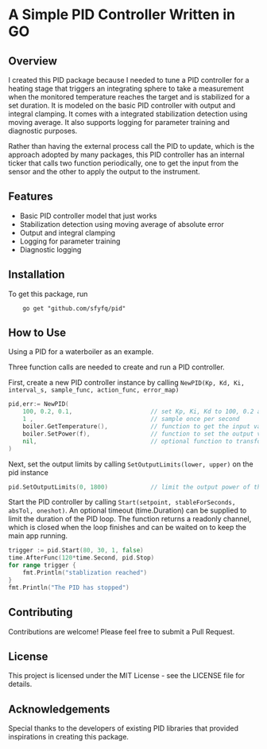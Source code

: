 # A Simple PID Controller Written in GO

## Overview

I created this PID package because I needed to tune a PID controller for a heating stage that triggers an integrating sphere to take a measurement when the monitored temperature reaches the target and is stabilized for a set duration. 
It is modeled on the basic PID controller with output and integral clamping. It comes with a integrated stabilization detection using moving average. It also supports logging for parameter training and diagnostic purposes.

Rather than having the external process call the PID to update, which is the approach adopted by many packages, this PID controller has an internal ticker that calls two function periodically, one to get the input from the sensor and the other to apply the output to the instrument. 

## Features

- Basic PID controller model that just works
- Stabilization detection using moving average of absolute error
- Output and integral clamping
- Logging for parameter training
- Diagnostic logging

## Installation

To get this package, run
```shell
    go get "github.com/sfyfq/pid"
```

## How to Use
Using a PID for a waterboiler as an example.

Three function calls are needed to create and run a PID controller.

First, create a new PID controller instance by calling `NewPID(Kp, Kd, Ki, interval_s, sample_func, action_func, error_map)`

```go
pid,err:= NewPID(
	100, 0.2, 0.1,                      // set Kp, Ki, Kd to 100, 0.2 and 0.1 respectively
	1 ,                                 // sample once per second
	boiler.GetTemperature(),            // function to get the input variable
	boiler.SetPower(f),                 // function to set the output variable
	nil,                                // optional function to transform error value, set to nil in this example
)
```

Next, set the output limits by calling `SetOutputLimits(lower, upper)` on the pid instance


```go
pid.SetOutputLimits(0, 1800)            // limit the output power of the boiler to [0, 1800]
```

Start the PID controller by calling `Start(setpoint, stableForSeconds, absTol, oneshot)`. An optional timeout (time.Duration) can be supplied to limit the duration of the PID loop.
The function returns a readonly channel, which is closed when the loop finishes and can be waited on to keep the main app running.

```go
trigger := pid.Start(80, 30, 1, false)
time.AfterFunc(120*time.Second, pid.Stop)
for range trigger {
    fmt.Println("stablization reached")
}
fmt.Println("The PID has stopped")

```


## Contributing

Contributions are welcome! Please feel free to submit a Pull Request.

## License

This project is licensed under the MIT License - see the LICENSE file for details.

## Acknowledgements

Special thanks to the developers of existing PID libraries that provided inspirations in creating this package.